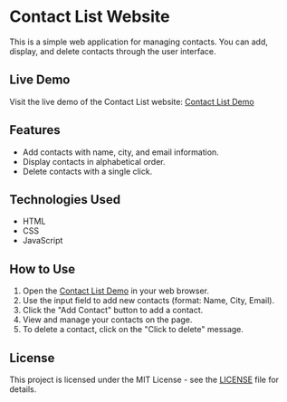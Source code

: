 # Contact List Website

This is a simple web application for managing contacts. You can add, display, and delete contacts through the user interface.

## Live Demo

Visit the live demo of the Contact List website: [Contact List Demo](https://nnifemi.github.io/contact-list/)

## Features

- Add contacts with name, city, and email information.
- Display contacts in alphabetical order.
- Delete contacts with a single click.

## Technologies Used

- HTML
- CSS
- JavaScript

## How to Use

1. Open the [Contact List Demo](https://nnifemi.github.io/contact-list/) in your web browser.
2. Use the input field to add new contacts (format: Name, City, Email).
3. Click the "Add Contact" button to add a contact.
4. View and manage your contacts on the page.
5. To delete a contact, click on the "Click to delete" message.

## License

This project is licensed under the MIT License - see the [LICENSE](LICENSE) file for details.
